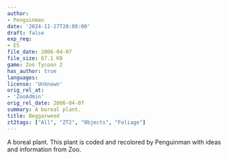 ```yaml
---
author:
- Penguinman
date: '2024-11-27T20:00:00'
draft: false
exp_req:
- ES
file_date: 2006-04-07
file_size: 67.1 KB
game: Zoo Tycoon 2
has_author: true
languages:
license: 'Unknown'
orig_rel_at:
- 'ZooAdmin'
orig_rel_date: 2006-04-07
summary: A boreal plant.
title: Beggarweed
zt2tags: ["All", "ZT2", "Objects", "Foliage"]
---
```

A boreal plant. This plant is coded and recolored by Penguinman with ideas and information from Zoo.
